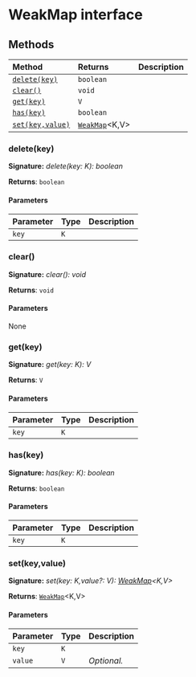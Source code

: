 # WeakMap interface













## Methods

| Method	   |  Returns	| Description|
|:-------------|:-------|:-----------|
|[`delete(key)`](#deletekey)      | `boolean` |  |
|[`clear()`](#clear)      | `void` |  |
|[`get(key)`](#getkey)      | `V` |  |
|[`has(key)`](#haskey)      | `boolean` |  |
|[`set(key,value)`](#setkeyvalue)      | [`WeakMap`](targetLink)<K,V> |  |




### delete(key)



**Signature:** _delete(key: K): boolean_

**Returns**: `boolean`



#### Parameters


| Parameter	   | Type    | Description |
|:-------------|:---------------|:------------|
| `key`    | `K` |  |


### clear()



**Signature:** _clear(): void_

**Returns**: `void`



#### Parameters
None


### get(key)



**Signature:** _get(key: K): V_

**Returns**: `V`



#### Parameters


| Parameter	   | Type    | Description |
|:-------------|:---------------|:------------|
| `key`    | `K` |  |


### has(key)



**Signature:** _has(key: K): boolean_

**Returns**: `boolean`



#### Parameters


| Parameter	   | Type    | Description |
|:-------------|:---------------|:------------|
| `key`    | `K` |  |


### set(key,value)



**Signature:** _set(key: K,value?: V): [WeakMap](../es6-collections/weakmap.md)<K,V>_

**Returns**: [`WeakMap`](targetLink)<K,V>



#### Parameters


| Parameter	   | Type    | Description |
|:-------------|:---------------|:------------|
| `key`    | `K` |  |
| `value`    | `V` | _Optional._ |

